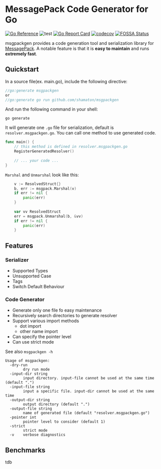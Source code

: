 # MessagePack Code Generator for Go

[![Go Reference](https://pkg.go.dev/badge/github.com/shamaton/msgpackgen.svg)](https://pkg.go.dev/github.com/shamaton/msgpackgen)
![test](https://github.com/shamaton/msgpackgen/workflows/test/badge.svg)
[![Go Report Card](https://goreportcard.com/badge/github.com/shamaton/msgpackgen)](https://goreportcard.com/report/github.com/shamaton/msgpackgen)
[![codecov](https://codecov.io/gh/shamaton/msgpackgen/branch/main/graph/badge.svg?token=K7M3778X7C)](https://codecov.io/gh/shamaton/msgpackgen)
[![FOSSA Status](https://app.fossa.com/api/projects/git%2Bgithub.com%2Fshamaton%2Fmsgpackgen.svg?type=shield)](https://app.fossa.com/projects/git%2Bgithub.com%2Fshamaton%2Fmsgpackgen?ref=badge_shield)

msgpackgen provides a code generation tool and serialization library for [MessagePack](http://msgpack.org/). 
A notable feature is that it is **easy to maintain** and runs **extremely fast**.

## Quickstart
In a source file(ex. main.go), include the following directive:

```go
//go:generate msgpackgen
or
//go:generate go run github.com/shamaton/msgpackgen
```

And run the following command in your shell:

```shell
go generate
```

It will generate one `.go` file for serialization, default is `resolver.msgpackgen.go`.
You can call one method to use generated code.

```go
func main() {
	// this method is defined in resolver.msgpackgen.go
	RegisterGeneratedResolver()
	
	// ... your code ...
}
```

`Marshal` and `Unmarshal` look like this:
```go
    v := ResolvedStruct{}
    b, err := msgpack.Marshal(v)
    if err != nil {
        panic(err)
    }
    
    var vv ResolvedStruct
    err = msgpack.Unmarshal(b, &vv)
    if err != nil {
        panic(err)
    }
```

## Features
### Serializer
* Supported Types
* Unsupported Case
* Tags
* Switch Default Behaviour

### Code Generator
* Generate only one file fo easy maintenance
* Recursively search directories to generate resolver
* Support various import methods
  * dot import
  * other name import
* Can specify the pointer level
* Can use strict mode


See also `msgpackgen -h`
```shell
Usage of msgpackgen:
  -dry-run
        dry run mode
  -input-dir string
        input directory. input-file cannot be used at the same time (default ".")
  -input-file string
        input a specific file. input-dir cannot be used at the same time
  -output-dir string
        output directory (default ".")
  -output-file string
        name of generated file (default "resolver.msgpackgen.go")
  -pointer int
        pointer level to consider (default 1)
  -strict
        strict mode
  -v    verbose diagnostics
```

## Benchmarks

tdb
